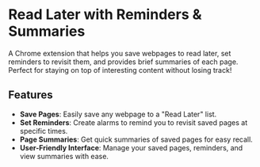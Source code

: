 # Read Later with Reminders & Summaries

A Chrome extension that helps you save webpages to read later, set reminders to revisit them, and provides brief summaries of each page. Perfect for staying on top of interesting content without losing track!

## Features

- **Save Pages**: Easily save any webpage to a "Read Later" list.
- **Set Reminders**: Create alarms to remind you to revisit saved pages at specific times.
- **Page Summaries**: Get quick summaries of saved pages for easy recall.
- **User-Friendly Interface**: Manage your saved pages, reminders, and view summaries with ease.
